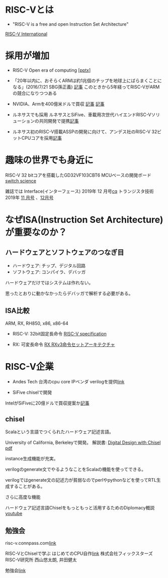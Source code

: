 # RISC-Vとは
- "RISC-V is a free and open Instruction Set Architecture"

[RISC-V International](https://riscv.org/)

# 採用が増加
- RISC-V Open era of computing [[pptx]](https://riscv.org/wp-content/uploads/2021/05/RISC-V-New-Era-04-19-2021.pptx)

- 「20年以内に、おそらくARMは約1兆個のチップを地球上にばらまくことになる」(2016/7/21 SBG孫正義) [記事](https://logmi.jp/business/articles/153432)
このときから5年経ってRISC-VがARMの競合になりつつある

- NVIDIA、Armを400億⽶ドルで買収 [記事](https://www.nvidia.com/ja-jp/about-nvidia/press-releases/2020/nvidia-to-acquire-arm-for-40-billion-creating-worlds-premier-computing-company-for-the-age-of-ai/)
[記事](https://news.yahoo.co.jp/byline/shibatanaoki/20201006-00201672/)

- ルネサスでも採用
ルネサスとSiFive、車載用次世代ハイエンドRISC-Vソリューションの共同開発で提携[記事](
https://www.renesas.com/us/ja/about/press-room/renesas-and-sifive-partner-jointly-develop-next-generation-high-end-risc-v-solutions-automotive)
- ルネサス初のRISC-V搭載ASSPの開発に向けて、アンデス社のRISC-V 32ビットCPUコアを採用[記事](https://www.renesas.com/us/ja/about/press-room/renesas-selects-andes-risc-v-32-bit-cpu-cores-its-first-risc-v-implementation-assps)

# 趣味の世界でも身近に
RISC-V 32 bitコアを搭載したGD32VF103CBT6 MCUベースの開発ボード[switch science](https://www.switch-science.com/catalog/5946/)

雑誌では
Interface(インターフェース) 2019年 12 月号[cq](https://interface.cqpub.co.jp/magazine/201912/)
トランジスタ技術 2019年 [11 月号](https://toragi.cqpub.co.jp/tabid/888/Default.aspx) 、[12月号](https://toragi.cqpub.co.jp/tabid/887/Default.aspx)

# なぜISA(Instruction Set Architecture)が重要なのか？
## ハードウェアとソフトウェアのつなぎ目

- ハードウェア: チップ、デジタル回路
- ソフトウェア: コンパイラ、デバッガ

ハードウェアだけではシステムは作れない。

思ったとおりに動かなかったらデバッガで解析する必要がある。

## ISA比較
ARM, RX, RH850, x86, x86-64

- RISC-V: 32bit固定長命令
[RISC-V specification](https://riscv.org/technical/specifications/)

- RX:     可変長命令
[RX RXv3命令セットアーキテクチャ](https://www.renesas.com/in/ja/search?keywords=RXv3%E5%91%BD%E4%BB%A4%E3%82%BB%E3%83%83%E3%83%88%E3%82%A2%E3%83%BC%E3%82%AD%E3%83%86%E3%82%AF%E3%83%81%E3%83%A3)


# RISC-V企業
- Andes Tech
台湾のcpu core IPベンダ
verilogを提供[link](https://github.com/riscv/riscv-cores-list)

- SiFive
chiselで開発

IntelがSiFiveに20億ドルで買収提案か[記事](https://eetimes.itmedia.co.jp/ee/articles/2106/15/news056.html)

## chisel
Scalaという言語でつくられたハードウェア記述言語。

University of California, Berkeleyで開発。
解説書:
[Digital Design with Chisel](https://github.com/schoeberl/chisel-book)
[pdf](http://www.imm.dtu.dk/~masca/chisel-book.pdf)

instance生成機能が充実。

verilogのgenerate文でやるようなことをScalaの機能を使ってできる。

verilogではgenerate文の記述力が貧弱なのでperlやpythonなどを使ってRTL生成することがある。

さらに高度な機能

ハードウェア記述言語Chiselをもっともっと活用するためのDiplomacy概説[youtube](https://www.youtube.com/watch?v=92rULS6OfjA&t=15s)

## 勉強会
risc-v.connpass.com[link](https://risc-v.connpass.com/event/)

RISC-VとChiselで学ぶ はじめてのCPU自作[link](https://gihyo.jp/book/2021/978-4-297-12305-5)
株式会社フィックスターズRISC-V研究所 ⻄⼭悠太朗, 井⽥健太

勉強会[link](https://www.youtube.com/watch?v=RPytP3YiqdY)


